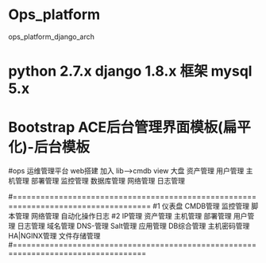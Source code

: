 # Ops_platform
ops_platform_django_arch

# python 2.7.x  django 1.8.x 框架  mysql 5.x
# Bootstrap ACE后台管理界面模板(扁平化)-后台模板


#ops 运维管理平台
web搭建
加入
lib-->cmdb
view
大盘
资产管理
用户管理
主机管理
部署管理
监控管理
数据库管理
网络管理
日志管理

#====================================================================================
#1
仪表盘
CMDB管理
监控管理
脚本管理
网络管理
自动化操作日志
#2
IP管理
资产管理
主机管理
部署管理
用户管理
日志管理
域名管理
DNS-管理
Salt管理
应用管理
DB综合管理
主机密码管理
HA|NGINX管理
文件存储管理
#===================================================================================